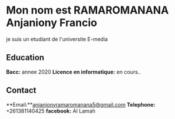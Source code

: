 # Mon nom est RAMAROMANANA Anjaniony Francio
je suis un etudiant de l'universite E-media

## Education
**Bacc:** annee 2020
**Licence en informatique:** en cours..

## Contact
**Email:**anjanionyramaromanana5@gmail.com
**Telephone:** +261381140425
**facebook:** Al Lamah
